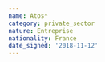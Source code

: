 ```yaml
---
name: Atos*
category: private_sector
nature: Entreprise
nationality: France
date_signed: '2018-11-12'
---
```

    